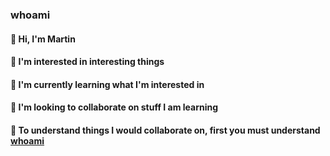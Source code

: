 ### whoami
#### 👋 Hi, I'm Martin
#### 👀 I'm interested in interesting things
#### 🌱 I'm currently learning what I'm interested in
#### 💞️ I'm looking to collaborate on stuff I am learning
#### 📖 To understand things I would collaborate on, first you must understand [whoami](readme.md###whoami)

